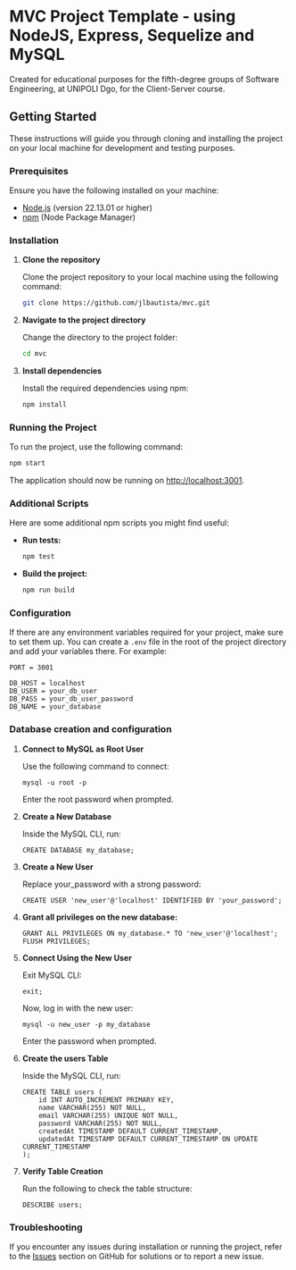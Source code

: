 # MVC Project Template - using NodeJS, Express, Sequelize and MySQL
Created for educational purposes for the fifth-degree groups of Software Engineering, at UNIPOLI Dgo, for the Client-Server course.

## Getting Started

These instructions will guide you through cloning and installing the project on your local machine for development and testing purposes.

### Prerequisites

Ensure you have the following installed on your machine:

- [Node.js](https://nodejs.org/) (version 22.13.01 or higher)
- [npm](https://www.npmjs.com/) (Node Package Manager)

### Installation

1. **Clone the repository**

    Clone the project repository to your local machine using the following command:

    ```bash
    git clone https://github.com/jlbautista/mvc.git
    ```

2. **Navigate to the project directory**

    Change the directory to the project folder:

    ```bash
    cd mvc
    ```

3. **Install dependencies**

    Install the required dependencies using npm:

    ```bash
    npm install
    ```

### Running the Project

To run the project, use the following command:

```bash
npm start
```

The application should now be running on [http://localhost:3001](http://localhost:3001).

### Additional Scripts

Here are some additional npm scripts you might find useful:

- **Run tests:**

    ```bash
    npm test
    ```

- **Build the project:**

    ```bash
    npm run build
    ```

### Configuration

If there are any environment variables required for your project, make sure to set them up. You can create a `.env` file in the root of the project directory and add your variables there. For example:

```
PORT = 3001

DB_HOST = localhost
DB_USER = your_db_user
DB_PASS = your_db_user_password
DB_NAME = your_database
```

### Database creation and configuration

1. **Connect to MySQL as Root User**

    Use the following command to connect:

    ```
    mysql -u root -p
    ````

    Enter the root password when prompted.

2. **Create a New Database**

    Inside the MySQL CLI, run:

    ```
    CREATE DATABASE my_database;
    ````

3. **Create a New User**

    Replace your_password with a strong password:

    ```
    CREATE USER 'new_user'@'localhost' IDENTIFIED BY 'your_password';
    ```

4. **Grant all privileges on the new database:**

    ```
    GRANT ALL PRIVILEGES ON my_database.* TO 'new_user'@'localhost';
    FLUSH PRIVILEGES;
    ```

5. **Connect Using the New User**

    Exit MySQL CLI:

    ```
    exit;
    ```

    Now, log in with the new user:

    ```
    mysql -u new_user -p my_database
    ```

    Enter the password when prompted.

6. **Create the users Table**

    Inside the MySQL CLI, run:

    ```
    CREATE TABLE users (
        id INT AUTO_INCREMENT PRIMARY KEY,
        name VARCHAR(255) NOT NULL,
        email VARCHAR(255) UNIQUE NOT NULL,
        password VARCHAR(255) NOT NULL,
        createdAt TIMESTAMP DEFAULT CURRENT_TIMESTAMP,
        updatedAt TIMESTAMP DEFAULT CURRENT_TIMESTAMP ON UPDATE CURRENT_TIMESTAMP
    );
    ```

7. **Verify Table Creation**

    Run the following to check the table structure:

    ```
    DESCRIBE users;
    ```

### Troubleshooting

If you encounter any issues during installation or running the project, refer to the [Issues](https://github.com/jlbautista/mvc_5a/issues) section on GitHub for solutions or to report a new issue.
